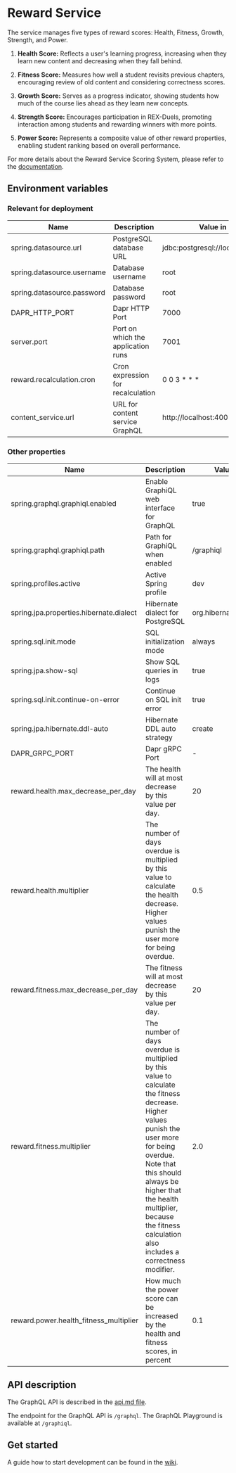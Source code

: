 # Reward Service

The service manages five types of reward scores: Health, Fitness, Growth, Strength, and Power.

1. **Health Score:** Reflects a user's learning progress, increasing when they learn new content and decreasing when they fall behind.

2. **Fitness Score:** Measures how well a student revisits previous chapters, encouraging review of old content and considering correctness scores.

3. **Growth Score:** Serves as a progress indicator, showing students how much of the course lies ahead as they learn new concepts.

4. **Strength Score:** Encourages participation in REX-Duels, promoting interaction among students and rewarding winners with more points.

5. **Power Score:** Represents a composite value of other reward properties, enabling student ranking based on overall performance.

For more details about the Reward Service Scoring System, please refer to the [documentation](https://gits-enpro.readthedocs.io/en/latest/dev-manuals/gamification/Scoring%20System.html).

## Environment variables

### Relevant for deployment

| Name                       | Description                        | Value in Dev Environment                        | Value in Prod Environment                                          |
|----------------------------|------------------------------------|-------------------------------------------------|--------------------------------------------------------------------|
| spring.datasource.url      | PostgreSQL database URL            | jdbc:postgresql://localhost:7032/reward_service | jdbc:postgresql://reward-service-db-postgresql:5432/reward-service |
| spring.datasource.username | Database username                  | root                                            | gits                                                               |
| spring.datasource.password | Database password                  | root                                            | *secret*                                                           |
| DAPR_HTTP_PORT             | Dapr HTTP Port                     | 7000                                            | 3500                                                               |
| server.port                | Port on which the application runs | 7001                                            | 7001                                                               |
| reward.recalculation.cron  | Cron expression for recalculation  | 0 0 3 * * *                                     | 0 0 3 * * *                                                        |
| content_service.url        | URL for content service GraphQL    | http://localhost:4001/graphql                   | http://localhost:3500/v1.0/invoke/content-service/method/graphql   |
### Other properties

| Name                                    | Description                                                                                                                                                                                                                                                                              | Value in Dev Environment                | Value in Prod Environment               |
|-----------------------------------------|------------------------------------------------------------------------------------------------------------------------------------------------------------------------------------------------------------------------------------------------------------------------------------------|-----------------------------------------|-----------------------------------------|
| spring.graphql.graphiql.enabled         | Enable GraphiQL web interface for GraphQL                                                                                                                                                                                                                                                | true                                    | true                                    |
| spring.graphql.graphiql.path            | Path for GraphiQL when enabled                                                                                                                                                                                                                                                           | /graphiql                               | /graphiql                               |
| spring.profiles.active                  | Active Spring profile                                                                                                                                                                                                                                                                    | dev                                     | prod                                    |
| spring.jpa.properties.hibernate.dialect | Hibernate dialect for PostgreSQL                                                                                                                                                                                                                                                         | org.hibernate.dialect.PostgreSQLDialect | org.hibernate.dialect.PostgreSQLDialect |
| spring.sql.init.mode                    | SQL initialization mode                                                                                                                                                                                                                                                                  | always                                  | always                                  |
| spring.jpa.show-sql                     | Show SQL queries in logs                                                                                                                                                                                                                                                                 | true                                    | false                                   |
| spring.sql.init.continue-on-error       | Continue on SQL init error                                                                                                                                                                                                                                                               | true                                    | true                                    |
| spring.jpa.hibernate.ddl-auto           | Hibernate DDL auto strategy                                                                                                                                                                                                                                                              | create                                  | update                                  |
| DAPR_GRPC_PORT                          | Dapr gRPC Port                                                                                                                                                                                                                                                                           | -                                       | 50001                                   |
| reward.health.max_decrease_per_day      | The health will at most decrease by this value per day.                                                                                                                                                                                                                                  | 20                                      | 20                                      |
| reward.health.multiplier                | The number of days overdue is multiplied by this value to calculate the health decrease. Higher values punish the user more for being overdue.                                                                                                                                           | 0.5                                     | 0.5                                     |
| reward.fitness.max_decrease_per_day     | The fitness will at most decrease by this value per day.                                                                                                                                                                                                                                 | 20                                      | 20                                      |
| reward.fitness.multiplier               | The number of days overdue is multiplied by this value to calculate the fitness decrease. Higher values punish the user more for being overdue. Note that this should always be higher that the health multiplier, because the fitness calculation also includes a correctness modifier. | 2.0                                     | 2.0                                     |
| reward.power.health_fitness_multiplier  | How much the power score can be increased by the health and fitness scores, in percent                                                                                                                                                                                                   | 0.1                                     | 0.1                                     |


## API description

The GraphQL API is described in the [api.md file](api.md).

The endpoint for the GraphQL API is `/graphql`. The GraphQL Playground is available at `/graphiql`.

## Get started

A guide how to start development can be
found in the [wiki](https://gits-enpro.readthedocs.io/en/latest/dev-manuals/backend/get-started.html).


